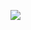 ![](http://www.plantuml.com/plantuml/png/TP31IWCn48RFdQSOUj-3zxAqw4KGL1PFuY7TJDjWDWcJMQ58tzsasJMhuXnA4hv__g-xZQ9Oni62fOEWU6HpF0bgmzIByGuWlXiN5Ai1Upy4xyX99sTBc58t0CvhmlLcitEQlT4OJWbfspMgcCxu2PXcXXu3iHBZZjYTez20KohX1Lp2kn2iwLMsQ2jGfhhWwyiz-WFAYL3Ln5lk7yrtvWBbzm9_bNyLgPWNfRv5Hz6zzKxOMqjyNH_FiSyli9I9n1tnX-cfAAHxJ7V8pQF1fcbh3kOJRfgcejNmJedQgqYOLn9FTXdI-oIuWXMc-OV69n_boDGzFqp14iBhw1ckL47odoaGhAxVgppzLDoIq-DWlm00)

